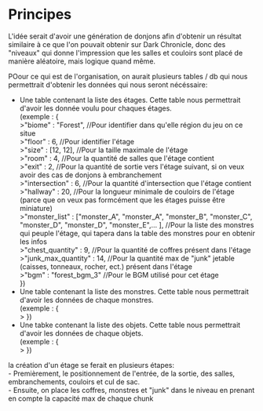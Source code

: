 # Principes

L'idée serait d'avoir une génération de donjons afin d'obtenir un résultat similaire à ce que l'on pouvait obtenir sur Dark Chronicle, donc des "niveaux" qui donne l'impression que les salles et couloirs sont placé de manière aléatoire, mais logique quand même.

POour ce qui est de l'organisation, on aurait plusieurs tables / db qui nous permettrait d'obtenir les données qui nous seront nécéssaire: <br>
- Une table contenant la liste des étages. Cette table nous permettrait d'avoir les donnée voulu pour chaques étages. <br>
    (exemple : { <br>
        >"biome" : "Forest", //Pour identifier dans qu'elle région du jeu on ce situe <br>
        >"floor" : 6, //Pour identifier l'étage <br>
        >"size" : [12, 12], //Pour la taille maximale de l'étage <br>
        >"room" : 4, //Pour la quantité de salles que l'étage contient <br>
        >"exit" : 2, //Pour la quantité de sortie vers l'étage suivant, si on veux avoir des cas de donjons à embranchement <br>
        >"intersection" : 6, //Pour la quantité d'intersection que l'étage contient <br>
        >"hallway" : 20, //Pour la longueur minimale de couloirs de l'étage (parce que on veux pas formcément que les étages puisse être miniature) <br>
        >"monster_list" : ["monster_A", "monster_A", "monster_B", "monster_C", "monster_D", "monster_D", "monster_E",... ], //Pour la liste des monstres qui peuple l'étage, qui tapera dans la table des monstres pour en obtenir les infos <br>
        >"chest_quantity" : 9, //Pour la quantité de coffres présent dans l'étage <br>
        >"junk_max_quantity" : 14, //Pour la quantité max de "junk" jetable (caisses, tonneaux, rocher, ect.) présent dans l'étage <br>
        >"bgm" : "forest_bgm_3" //Pour le BGM utilisé pour cet étage <br>
    }) <br>
- Une table contenant la liste des monstres. Cette table nous permettrait d'avoir les données de chaque monstres. <br>
    (exemple : { <br>
        >
    }) <br>
- Une tabke contenant la liste des objets. Cette table nous permettrait d'avoir les données de chaque objets. <br>
    (exemple : { <br>
        >
    })

la création d'un étage se ferait en plusieurs étapes: <br>
    - Premièrement, le positionnement de l'entrée, de la sortie, des salles, embranchements, couloirs et cul de sac. <br>
    - Ensuite, on place les coffres, monstres et "junk" dans le niveau en prenant en compte la capacité max de chaque chunk <br>